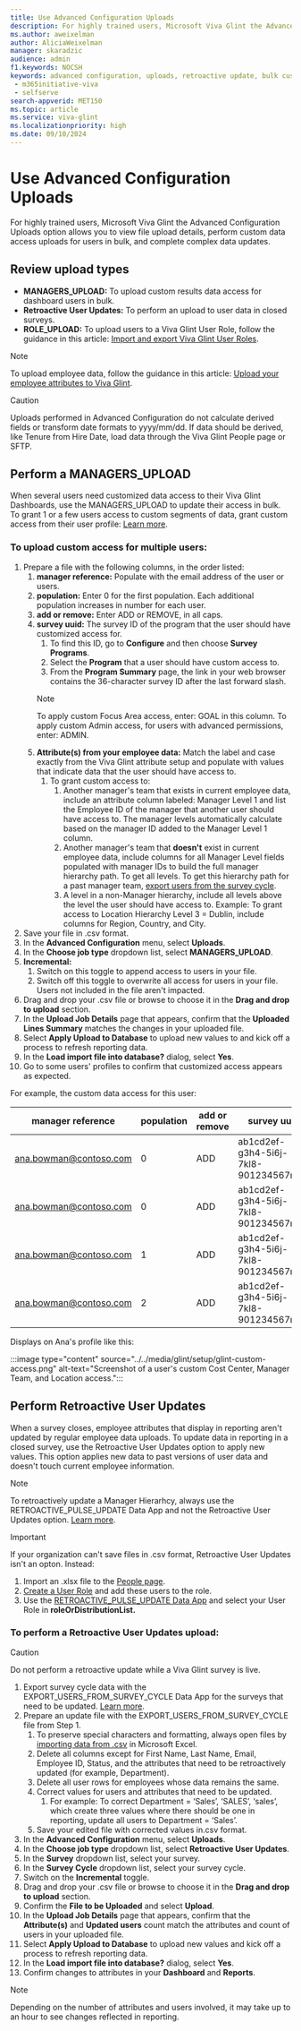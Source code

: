 ```yaml
---
title: Use Advanced Configuration Uploads
description: For highly trained users, Microsoft Viva Glint the Advanced Configuration Uploads option allows you to perform custom data access uploads for users in bulk and complex data updates.
ms.author: aweixelman
author: AliciaWeixelman
manager: skaradzic
audience: admin
f1.keywords: NOCSH
keywords: advanced configuration, uploads, retroactive update, bulk custom access
 - m365initiative-viva
 - selfserve
search-appverid: MET150
ms.topic: article
ms.service: viva-glint
ms.localizationpriority: high
ms.date: 09/10/2024
---
```


# Use Advanced Configuration Uploads

For highly trained users, Microsoft Viva Glint the Advanced Configuration Uploads option allows you to view file upload details, perform custom data access uploads for users in bulk, and complete complex data updates.

## Review upload types

- **MANAGERS_UPLOAD:** To upload custom results data access for dashboard users in bulk.
- **Retroactive User Updates:** To perform an upload to user data in closed surveys.
- **ROLE_UPLOAD:** To upload users to a Viva Glint User Role, follow the guidance in this article: [Import and export Viva Glint User Roles](https://go.microsoft.com/fwlink/?linkid=2230866).

> [!NOTE]
> To upload employee data, follow the guidance in this article: [Upload your employee attributes to Viva Glint](https://go.microsoft.com/fwlink/?linkid=2230742).

> [!CAUTION]
> Uploads performed in Advanced Configuration do not calculate derived fields or transform date formats to yyyy/mm/dd. If data should be derived, like Tenure from Hire Date, load data through the Viva Glint People page or SFTP.

## Perform a MANAGERS_UPLOAD

When several users need customized data access to their Viva Glint Dashboards, use the MANAGERS_UPLOAD to update their access in bulk. To grant 1 or a few users access to custom segments of data, grant custom access from their user profile: [Learn more](https://go.microsoft.com/fwlink/?linkid=2266497).

### To upload custom access for multiple users:

1. Prepare a file with the following columns, in the order listed:
      1. **manager reference:** Populate with the email address of the user or users.
      1. **population:** Enter 0 for the first population. Each additional population increases in number for each user.
      1. **add or remove:** Enter ADD or REMOVE, in all caps.
      1. **survey uuid:** The survey ID of the program that the user should have customized access for.
         1. To find this ID, go to **Configure** and then choose **Survey Programs**. 
         1. Select the **Program** that a user should have custom access to. 
         1. From the **Program Summary** page, the link in your web browser contains the 36-character survey ID after the last forward slash.
         > [!NOTE]
         > To apply custom Focus Area access, enter: GOAL in this column. To apply custom Admin access, for users with advanced permissions, enter: ADMIN.
      1. **Attribute(s) from your employee data:** Match the label and case exactly from the Viva Glint attribute setup and populate with values that indicate data that the user should have access to.
         1. To grant custom access to: 
            1. Another manager's team that exists in current employee data, include an attribute column labeled: Manager Level 1 and list the Employee ID of the manager that another user should have access to. The manager levels automatically calculate based on the manager ID added to the Manager Level 1 column.
            2. Another manager's team that **doesn't** exist in current employee data, include columns for all Manager Level fields populated with manager IDs to build the full manager hierarchy path. To get all levels. To get this hierarchy path for a past manager team, [export users from the survey cycle](/viva/glint/setup/glint-data-apps#export_users_from_survey_cycle).
            1. A level in a non-Manager hierarchy, include all levels above the level the user should have access to. Example: To grant access to Location Hierarchy Level 3 = Dublin, include columns for Region, Country, and City.
1. Save your file in .csv format.
1. In the **Advanced Configuration** menu, select **Uploads**.
1. In the **Choose job type** dropdown list, select **MANAGERS_UPLOAD**.
1. **Incremental:**
   1. Switch on this toggle to append access to users in your file.
   1. Switch off this toggle to overwrite all access for users in your file. Users not included in the file aren't impacted.
1. Drag and drop your .csv file or browse to choose it in the **Drag and drop to upload** section.
1. In the **Upload Job Details** page that appears, confirm that the **Uploaded Lines Summary** matches the changes in your uploaded file.
1. Select **Apply Upload to Database** to upload new values to and kick off a process to refresh reporting data.
1. In the **Load import file into database?** dialog, select **Yes**.
1. Go to some users' profiles to confirm that customized access appears as expected.

For example, the custom data access for this user:

|manager reference  |population   |add or remove|survey uuid |Cost Center |Manager Level 1 |Region |Country |City |
|----------|-----------|------------|------------|------------|------------|------------|------------|------------|
|ana.bowman@contoso.com|0 |ADD|ab1cd2ef-g3h4-5i6j-7kl8-901234567m89 |37651 | | | | |
|ana.bowman@contoso.com|0 |ADD|ab1cd2ef-g3h4-5i6j-7kl8-901234567m89 |17123 | | | | |
|ana.bowman@contoso.com|1 |ADD|ab1cd2ef-g3h4-5i6j-7kl8-901234567m89 | |7890 | | | |
|ana.bowman@contoso.com|2 |ADD|ab1cd2ef-g3h4-5i6j-7kl8-901234567m89 | | |EMEA |Ireland |Dublin |

Displays on Ana's profile like this:

:::image type="content" source="../../media/glint/setup/glint-custom-access.png" alt-text="Screenshot of a user's custom Cost Center, Manager Team, and Location access.":::

## Perform Retroactive User Updates

When a survey closes, employee attributes that display in reporting aren't updated by regular employee data uploads. To update data in reporting in a closed survey, use the Retroactive User Updates option to apply new values. This option applies new data to past versions of user data and doesn't touch current employee information.

> [!NOTE]
> To retroactively update a Manager Hierarhcy, always use the RETROACTIVE_PULSE_UPDATE Data App and not the Retroactive User Updates option. [Learn more](https://go.microsoft.com/fwlink/?linkid=2245700).

> [!IMPORTANT]
> If your organization can't save files in .csv format, Retroactive User Updates isn't an opton. Instead:
> 1. Import an .xlsx file to the [People page](upload-employee-attributes.md).
> 2. [Create a User Role](set-up-user-roles.md) and add these users to the role.
> 3. Use the [RETROACTIVE_PULSE_UPDATE Data App](glint-data-apps.md) and select your User Role in **roleOrDistributionList.** 

### To perform a Retroactive User Updates upload:

> [!CAUTION]
> Do not perform a retroactive update while a Viva Glint survey is live.

1. Export survey cycle data with the EXPORT_USERS_FROM_SURVEY_CYCLE Data App for the surveys that need to be updated. [Learn more](https://go.microsoft.com/fwlink/?linkid=2245700).
1. Prepare an update file with the EXPORT_USERS_FROM_SURVEY_CYCLE file from Step 1.
   1. To preserve special characters and formatting, always open files by [importing data from .csv](https://go.microsoft.com/fwlink/?linkid=2247414) in Microsoft Excel.
   1. Delete all columns except for First Name, Last Name, Email, Employee ID, Status, and the attributes that need to be retroactively updated (for example, Department).
   1. Delete all user rows for employees whose data remains the same.
   1. Correct values for users and attributes that need to be updated.
      1. For example: To correct Department = ‘Sales’, ‘SALES’, ‘sales’, which create three values where there should be one in reporting, update all users to Department = ‘Sales’.
   1. Save your edited file with corrected values in.csv format.
1. In the **Advanced Configuration** menu, select **Uploads**.
1. In the **Choose job type** dropdown list, select **Retroactive User Updates**.
1. In the **Survey** dropdown list, select your survey.
1. In the **Survey Cycle** dropdown list, select your survey cycle.
1. Switch on the **Incremental** toggle.
1. Drag and drop your .csv file or browse to choose it in the **Drag and drop to upload** section.
1. Confirm the **File to be Uploaded** and select **Upload**.
1. In the **Upload Job Details** page that appears, confirm that the **Attribute(s)** and **Updated users** count match the attributes and count of users in your uploaded file.
1. Select **Apply Upload to Database** to upload new values and kick off a process to refresh reporting data.
1. In the **Load import file into database?** dialog, select **Yes**.
1. Confirm changes to attributes in your **Dashboard** and **Reports**.

> [!NOTE]
> Depending on the number of attributes and users involved, it may take up to an hour to see changes reflected in reporting.    

